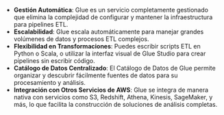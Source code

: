 - **Gestión Automática**: Glue es un servicio completamente gestionado que elimina la complejidad de configurar y mantener la infraestructura para pipelines ETL.
- **Escalabilidad**: Glue escala automáticamente para manejar grandes volúmenes de datos y procesos ETL complejos.
- **Flexibilidad en Transformaciones**: Puedes escribir scripts ETL en Python o Scala, o utilizar la interfaz visual de Glue Studio para crear pipelines sin escribir código.
- **Catálogo de Datos Centralizado**: El Catálogo de Datos de Glue permite organizar y descubrir fácilmente fuentes de datos para su procesamiento y análisis.
- **Integración con Otros Servicios de AWS**: Glue se integra de manera nativa con servicios como S3, Redshift, Athena, Kinesis, SageMaker, y más, lo que facilita la construcción de soluciones de análisis completas.